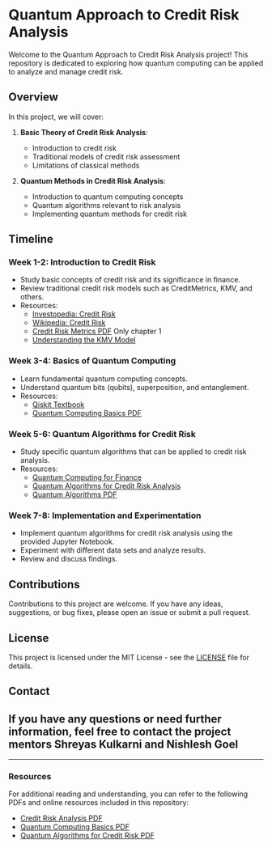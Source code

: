 # Quantum Approach to Credit Risk Analysis

Welcome to the Quantum Approach to Credit Risk Analysis project! This repository is dedicated to exploring how quantum computing can be applied to analyze and manage credit risk.

## Overview

In this project, we will cover:

1. **Basic Theory of Credit Risk Analysis**:
    - Introduction to credit risk
    - Traditional models of credit risk assessment
    - Limitations of classical methods

2. **Quantum Methods in Credit Risk Analysis**:
    - Introduction to quantum computing concepts
    - Quantum algorithms relevant to risk analysis
    - Implementing quantum methods for credit risk

## Timeline

### Week 1-2: Introduction to Credit Risk
- Study basic concepts of credit risk and its significance in finance.
- Review traditional credit risk models such as CreditMetrics, KMV, and others.
- Resources:
  - [Investopedia: Credit Risk](https://www.investopedia.com/terms/c/creditrisk.asp)
  - [Wikipedia: Credit Risk](https://en.wikipedia.org/wiki/Credit_risk)
  - [Credit Risk Metrics PDF](https://www.msci.com/documents/10199/93396227-d449-4229-9143-24a94dab122f) Only chapter 1
  - [Understanding the KMV Model](https://www.moodys.com/sites/products/productattachments/riskcalc%203.1%20whitepaper.pdf)

### Week 3-4: Basics of Quantum Computing
- Learn fundamental quantum computing concepts.
- Understand quantum bits (qubits), superposition, and entanglement.
- Resources:
  - [Qiskit Textbook](https://qiskit.org/textbook/)
  - [Quantum Computing Basics PDF](https://arxiv.org/pdf/1807.03890)

### Week 5-6: Quantum Algorithms for Credit Risk
- Study specific quantum algorithms that can be applied to credit risk analysis.
- Resources:
  - [Quantum Computing for Finance](https://www.research.ibm.com/quantum-computing/finance/)
  - [Quantum Algorithms for Credit Risk Analysis](https://arxiv.org/abs/1807.03890)
  - [Quantum Algorithms PDF](./resources/Quantum_Algorithms_for_Credit_Risk.pdf)

### Week 7-8: Implementation and Experimentation
- Implement quantum algorithms for credit risk analysis using the provided Jupyter Notebook.
- Experiment with different data sets and analyze results.
- Review and discuss findings.



## Contributions

Contributions to this project are welcome. If you have any ideas, suggestions, or bug fixes, please open an issue or submit a pull request.

## License

This project is licensed under the MIT License - see the [LICENSE](LICENSE) file for details.

## Contact

If you have any questions or need further information, feel free to contact the project mentors Shreyas Kulkarni and Nishlesh Goel
---


---

### Resources

For additional reading and understanding, you can refer to the following PDFs and online resources included in this repository:

- [Credit Risk Analysis PDF](./resources/Credit_Risk_Analysis.pdf)
- [Quantum Computing Basics PDF](./resources/Quantum_Computing_Basics.pdf)
- [Quantum Algorithms for Credit Risk PDF](./resources/Quantum_Algorithms_for_Credit_Risk.pdf)


